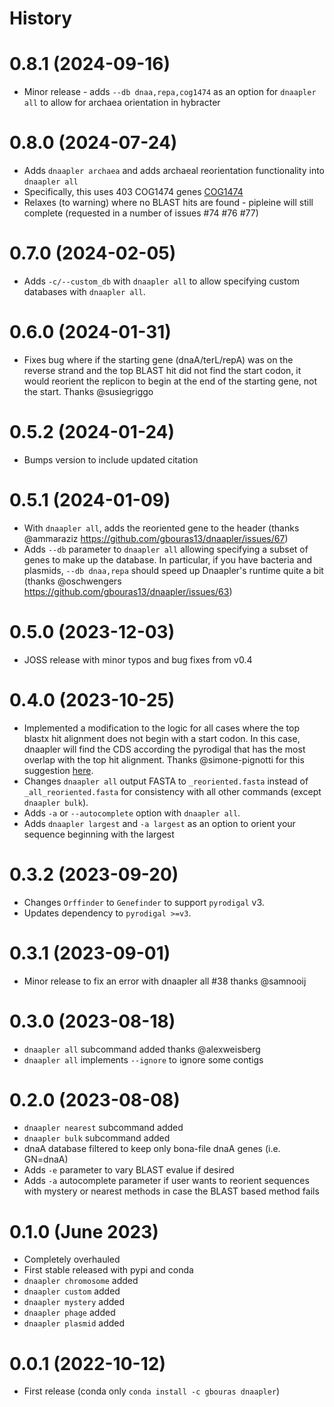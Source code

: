# History

# 0.8.1 (2024-09-16)

* Minor release - adds `--db dnaa,repa,cog1474` as an option for `dnaapler all` to allow for archaea orientation in hybracter


# 0.8.0 (2024-07-24)

* Adds `dnaapler archaea` and adds archaeal reorientation functionality into `dnaapler all` 
* Specifically, this uses 403 COG1474 genes [COG1474](https://www.ncbi.nlm.nih.gov/research/cog/cog/COG1474/)
* Relaxes (to warning) where no BLAST hits are found - pipleine will still complete (requested in a number of issues #74 #76 #77)

# 0.7.0 (2024-02-05)

* Adds `-c/--custom_db` with `dnaapler all` to allow specifying custom databases with `dnaapler all`.

# 0.6.0 (2024-01-31)

* Fixes bug where if the starting gene (dnaA/terL/repA) was on the reverse strand and the top BLAST hit did not find the start codon, it would reorient the replicon to begin at the end of the starting gene, not the start. Thanks @susiegriggo

# 0.5.2 (2024-01-24)

* Bumps version to include updated citation

# 0.5.1 (2024-01-09)

* With `dnaapler all`, adds the reoriented gene to the header (thanks @ammaraziz https://github.com/gbouras13/dnaapler/issues/67)
* Adds `--db` parameter to `dnaapler all`  allowing specifying a subset of genes to make up the database. In particular, if you have bacteria and plasmids, `--db dnaa,repa` should speed up Dnaapler's runtime quite a bit (thanks @oschwengers https://github.com/gbouras13/dnaapler/issues/63)

# 0.5.0 (2023-12-03)

* JOSS release with minor typos and bug fixes from v0.4

# 0.4.0 (2023-10-25)

* Implemented a modification to the logic for all cases where the top blastx hit alignment does not begin with a start codon. In this case, dnaapler will find the CDS according the pyrodigal that has the most overlap with the top hit alignment. Thanks @simone-pignotti for this suggestion [here](https://github.com/gbouras13/dnaapler/issues/44).
* Changes `dnaapler all` output FASTA to `_reoriented.fasta` instead of `_all_reoriented.fasta` for consistency with all other commands (except `dnaapler bulk`).
* Adds `-a` or `--autocomplete` option with `dnaapler all`.
* Adds `dnaapler largest` and `-a largest` as an option to orient your sequence beginning with the largest 

# 0.3.2 (2023-09-20)

* Changes `Orffinder` to `Genefinder`  to support `pyrodigal` v3.
* Updates dependency to `pyrodigal >=v3`.

# 0.3.1 (2023-09-01)

* Minor release to fix an error with dnaapler all #38 thanks @samnooij

# 0.3.0 (2023-08-18)

* `dnaapler all` subcommand added thanks @alexweisberg
* `dnaapler all` implements `--ignore` to ignore some contigs


# 0.2.0 (2023-08-08)

* `dnaapler nearest` subcommand added
* `dnaapler bulk` subcommand added
* dnaA database filtered to keep only bona-file dnaA genes (i.e. GN=dnaA)
* Adds `-e` parameter to vary BLAST evalue if desired
* Adds `-a` autocomplete parameter if user wants to reorient sequences with mystery or nearest methods in case the BLAST based method fails

# 0.1.0 (June 2023)

* Completely overhauled
* First stable released with pypi and conda 
* `dnaapler chromosome` added
* `dnaapler custom` added
* `dnaapler mystery` added 
* `dnaapler phage` added
* `dnaapler plasmid` added


# 0.0.1 (2022-10-12)

* First release (conda only `conda install -c gbouras dnaapler`)
